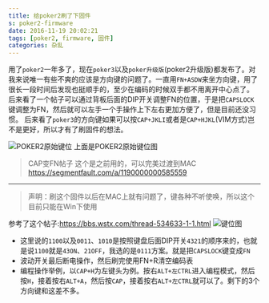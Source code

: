 ```yaml
---
title: 给poker2刷了下固件
s: poker2-firmware
date: 2016-11-19 20:02:21
tags: [poker2, firmware, 固件]
categories: 杂乱
---
```



用了`poker2`一年多了，现在`poker3`以及`poker升级版`(poker2升级版)都发布了。对我来说唯一有些不爽的应该是方向键的问题了。一直用`FN+ASDW`来坐方向键，用了很长一段时间后发现也挺顺手的，至少在编码的时候双手都不用离开中心点了。
后来看了一个帖子可以通过背板后面的DIP开关调整FN的位置，于是把`CAPSLOCK`键调整为FN，然后就可以左手一个手操作上下左右更加方便了，但是目前还没习惯。
后来看了`poker3`的方向键如果可以按`CAP+JKLI`或者是`CAP+HJKL`(VIM方式)岂不是更好，所以才有了刷固件的想法。
<!-- more -->
![POKER2原始键位](http://segmentfault.com/img/bVcCuW)
上面是POKER2原始键位图

> CAP变FN帖子 这个是之前用的，可以完美过渡到MAC
> https://segmentfault.com/a/1190000000585559

---
> 声明：刷这个固件以后在MAC上就有问题了，键各种不听使唤，所以这个目前只能在Win下使用

参考了这个帖子:https://bbs.wstx.com/thread-534633-1-1.html
![键位图](http://7xoumt.com1.z0.glb.clouddn.com/194326ygzaz97z2i87v81o.jpg)


* 这里说的`1100`以及`0011`、`1010`是按照键盘后面DIP开关`4321`的顺序来的，也就是说`1100`就是`43ON`、`21OFF`，我选的是`0111`方案。就是把`CAPSLOCK`键变成`FN`
* 波动开关最后断电操作，然后刷完使用FN+R清空编码表
* 编程操作举例，以`CAP+H`为左键头为例。按右`ALT+左CTRL`进入编程模式，然后按`H`，接着按右`ALT+A`，然后按`CAP`，接着按右`ALT+左CTRL`就可以了。剩下的3个方向键和这差不多。
